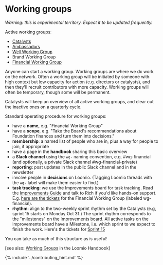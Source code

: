 # Working groups

*Warning: this is experimental territory. Expect it to be updated frequently.*

Active working groups:

* [Catalysts](catalysts.md)
* [Ambassadors](ambassadors.md)
* [Well Working Group](well_working_group.md)
* Brand Working Group
* [Financial Working Group](financial.md)

Anyone can start a working group. Working groups are where we do work on the network. Often a working group will be initiated by someone with high context but low capacity for action (e.g. directors or catalysts), and then they'll recruit contributors with more capacity. Working groups will often be temporary, though some will be permanent.

Catalysts will keep an overview of all active working groups, and clear out the inactive ones on a quarterly cycle.

Standard operating procedure for working groups:

* have a **name**, e.g. "Financial Working Group"
* have a **scope**, e.g. "Take the Board's recommendations about Foundation finances and turn them into decisions."
* **membership**: a named list of people who are in, plus a way for people to join, if appropriate
* have a page in the **handbook** sharing this basic overview
* a **Slack channel** using the `wg-` naming convention, e.g. #wg-financial (and optionally, a private Slack channel #wg-financial-private)
* **reporting**: post updates in the public Slack channel and in the newsletter
* involve people in **decisions** on Loomio. (Tagging Loomio threads with the `wg-` label will make them easier to find.)
* **task tracking**: we use the Improvements board for task tracking. Read the [Improvements Guide](../guides/improvements.md) and talk to Rich if you'd like hands-on support. E.g. [here are the tickets](https://waffle.io/enspiral/improvements?label=wg-financial) for the Financial Working Group (labeled wg-financial).
* **rhythm**: align to the two-weekly sprint rhythm set by the Catalysts (e.g, sprint 15 starts on Monday Oct 31.) The sprint rhythm corresponds to the "milestones" on the Improvements board. All active tasks on the Improvements board have a Milestone, i.e. which sprint to we expect to finish the work. Here's the tickets for [Sprint 15](https://waffle.io/enspiral/improvements?milestone=sprint-15)

You can take as much of this structure as is useful!

[see also: [Working Groups](https://loomio.coop/working_groups.html) in the Loomio Handbook]

{% include '../contributing_hint.md' %}
